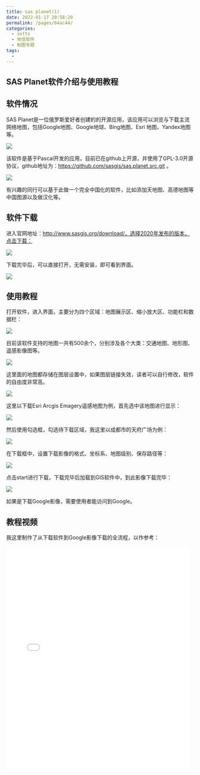 ```yaml
---
title: sas planet(1)
date: 2022-01-17 20:58:29
permalink: /pages/64ac44/
categories:
  - softs
  - 地信软件
  - 制图专题
tags:
  - 
---
```

## SAS Planet软件介绍与使用教程

## 软件情况

SAS Planet是一位俄罗斯爱好者创建的的开源应用，该应用可以浏览与下载主流网络地图，包括Google地图、Google地球、Bing地图、Esri 地图、Yandex地图等。

![](https://gitee.com/kitmyfaceplease/image_upload/raw/master/img/202201171649487.png)

该软件是基于Pascal开发的应用，目前已在github上开源，并使用了GPL-3.0开源协议，github地址为：https://github.com/sasgis/sas.planet.src.git 。

![](https://gitee.com/kitmyfaceplease/image_upload/raw/master/img/202201171654026.png)

有兴趣的同行可以基于此做一个完全中国化的软件，比如添加天地图、高德地图等中国图源以及做汉化等。

## 软件下载

进入官网地址：http://www.sasgis.org/download/，选择2020年发布的版本，点击下载：

![](https://gitee.com/kitmyfaceplease/image_upload/raw/master/img/202201171756508.png)

下载完毕后，可以直接打开，无需安装，即可看到界面。

![](https://gitee.com/kitmyfaceplease/image_upload/raw/master/img/202201171757899.png)



## 使用教程

打开软件，进入界面，主要分为四个区域：地图展示区、缩小放大区、功能栏和数据栏：

![](https://gitee.com/kitmyfaceplease/image_upload/raw/master/img/202201171810657.png)

目前该软件支持的地图一共有500余个，分别涉及各个大类：交通地图、地形图、遥感影像图等。

![](https://gitee.com/kitmyfaceplease/image_upload/raw/master/img/202201171748031.png)

这里面的地图都存储在图层设置中，如果图层链接失效，读者可以自行修改，软件的自由度非常高。

![](https://gitee.com/kitmyfaceplease/image_upload/raw/master/img/202201171751216.png)

这里以下载Esri Arcgis Emagery遥感地图为例，首先选中该地图进行显示：

![](https://gitee.com/kitmyfaceplease/image_upload/raw/master/img/202201171813354.png)

然后使用勾选框，勾选待下载区域，我这里以成都市的天府广场为例：

![](https://img-blog.csdnimg.cn/8f0fa29fa16845e2b612b618a0ba6259.png?x-oss-process=image/watermark,type_d3F5LXplbmhlaQ,shadow_50,text_Q1NETiBA6ZSQ5aSa5a6d55qE5Zyw55CG56m66Ze0,size_20,color_FFFFFF,t_70,g_se,x_16)

在下载框中，设置下载影像的格式、坐标系、地图级别、保存路径等：

![](https://gitee.com/kitmyfaceplease/image_upload/raw/master/img/202201171822499.png)

点击start进行下载，下载完毕后加载到GIS软件中，到此影像下载完毕：

![](https://gitee.com/kitmyfaceplease/image_upload/raw/master/img/202201171824529.png)

如果是下载Google影像，需要使用者能访问到Google。

## 教程视频

我这里制作了从下载软件到Google影像下载的全流程，以作参考：
<iframe height=600 width=98% src="//player.bilibili.com/player.html?aid=765725906&bvid=BV16r4y1Y7oo&cid=486393541&page=1" scrolling="no" border="0" frameborder="no" framespacing="0" allowfullscreen="true"> </iframe>  